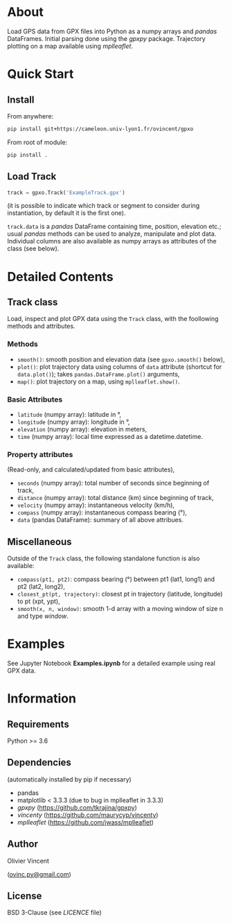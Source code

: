 About
=====

Load GPS data from GPX files into Python as a numpy arrays and *pandas* DataFrames. Initial parsing done using the *gpxpy* package. Trajectory plotting on a map available using *mplleaflet*.

Quick Start
===========

Install
-------

From anywhere:
```bash
pip install git+https://cameleon.univ-lyon1.fr/ovincent/gpxo
```

From root of module:
```bash
pip install .
```

Load Track
----------

```python
track = gpxo.Track('ExampleTrack.gpx')
```
(it is possible to indicate which track or segment to consider during instantiation, by default it is the first one).

`track.data` is a *pandas* DataFrame containing time, position, elevation etc.; usual *pandas* methods can be used to analyze, manipulate and plot data. Individual columns are also available as numpy arrays as attributes of the class (see below).


Detailed Contents
=================

Track class
-----------

Load, inspect and plot GPX data using the `Track` class, with the foollowing methods and attributes.

### Methods

- `smooth()`: smooth position and elevation data (see `gpxo.smooth()` below),
- `plot()`: plot trajectory data using columns of `data` attribute (shortcut for `data.plot()`); takes `pandas.DataFrame.plot()` arguments,
- `map()`: plot trajectory on a map, using `mplleaflet.show()`.

### Basic Attributes

- `latitude` (numpy array): latitude in °,
- `longitude` (numpy array): longitude in °,
- `elevation` (numpy array): elevation in meters,
- `time` (numpy array): local time expressed as a datetime.datetime.

### Property attributes

(Read-only, and calculated/updated from basic attributes),
- `seconds` (numpy array): total number of seconds since beginning of track,
- `distance` (numpy array): total distance (km) since beginning of track,
- `velocity` (numpy array): instantaneous velocity (km/h),
- `compass` (numpy array): instantaneous compass bearing (°),
- `data` (pandas DataFrame): summary of all above attribues.

## Miscellaneous

Outside of the `Track` class, the following standalone function is also available:
- `compass(pt1, pt2)`: compass bearing (°) between pt1 (lat1, long1) and pt2 (lat2, long2),
- `closest_pt(pt, trajectory)`: closest pt in trajectory (latitude, longitude) to pt (xpt, ypt),
- `smooth(x, n, window)`: smooth 1-d array with a moving window of size n and type *window*.

Examples
=======

See Jupyter Notebook **Examples.ipynb** for a detailed example using real GPX data.


Information
===========

Requirements
------------

Python >= 3.6

Dependencies
------------

(automatically installed by pip if necessary)

- pandas
- matplotlib < 3.3.3 (due to bug in mplleaflet in 3.3.3)
- *gpxpy* (https://github.com/tkrajina/gpxpy)
- *vincenty* (https://github.com/maurycyp/vincenty)
- *mplleaflet* (https://github.com/jwass/mplleaflet)

Author
------

Olivier Vincent

(ovinc.py@gmail.com)

License
-------

BSD 3-Clause (see *LICENCE* file)

